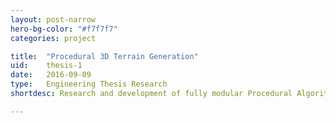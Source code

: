 ```yaml
---
layout: post-narrow
hero-bg-color: "#f7f7f7"
categories: project

title:  "Procedural 3D Terrain Generation"
uid:    thesis-1
date:   2016-09-09
type:   Engineering Thesis Research
shortdesc: Research and development of fully modular Procedural Algorithms family, designed for realtime 3D geometrical terrain generation. 

---
```

